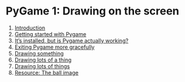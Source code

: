 # PyGame 1: Drawing on the screen

1.  [Introduction](01_Introduction.md)
2.  [Getting started with Pygame](02_pygame_test_0.md)
3.  [It’s installed, but is Pygame actually
    working?](03_pygame_test_1.md)
4.  [Exiting Pygame more gracefully](04_pygame_test_2.md)
5.  [Drawing something](05_pygame_test_3.md)
6.  [Drawing lots of a thing](06_pygame_test_4.md)
7.  [Drawing lots of things](07_pygame_test_5.md)
8.  [Resource: The ball image](Aqua-Ball-icon.png)

